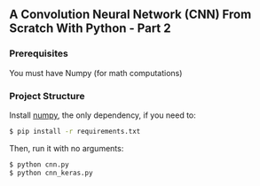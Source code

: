 ## A Convolution Neural Network (CNN) From Scratch With Python - Part 2

### Prerequisites
You must have Numpy (for math computations)

### Project Structure
Install [numpy](http://www.numpy.org/), the only dependency, if you need to:

```bash
$ pip install -r requirements.txt
```

Then, run it with no arguments:

```bash
$ python cnn.py
$ python cnn_keras.py
```
